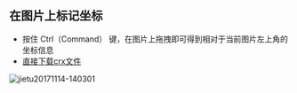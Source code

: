 ## 在图片上标记坐标

* 按住 Ctrl（Command） 键，在图片上拖拽即可得到相对于当前图片左上角的坐标信息
* [直接下载crx文件](./pic_coordinate_pickup.crx)

![jietu20171114-140301](https://user-images.githubusercontent.com/1744713/32765164-3526a3dc-c944-11e7-9cff-8f23e04609c5.jpg)
